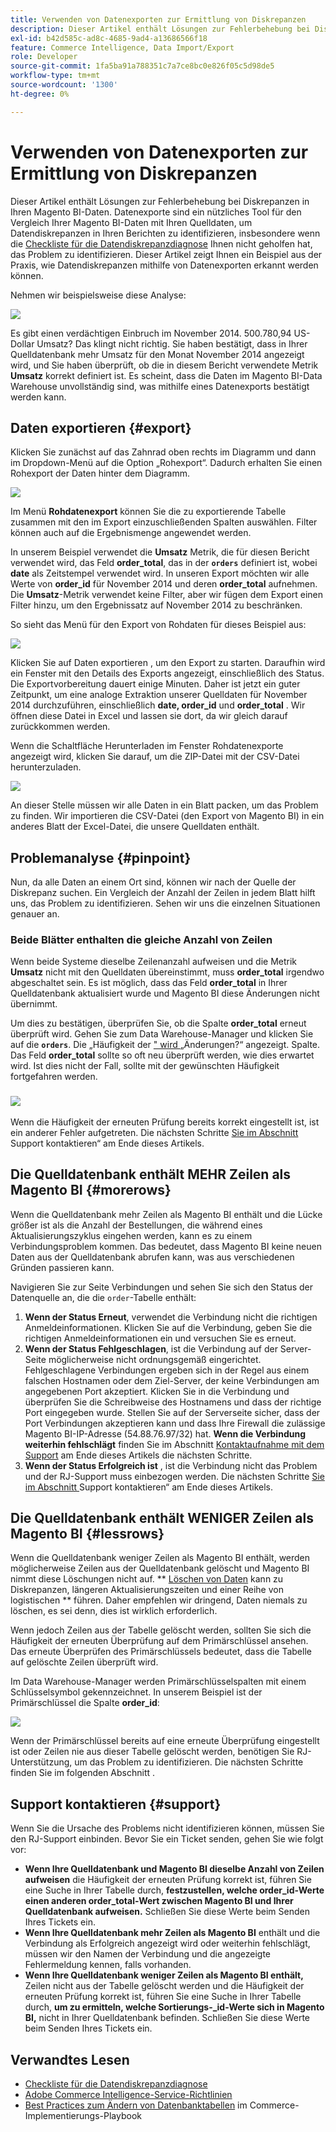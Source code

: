 ```yaml
---
title: Verwenden von Datenexporten zur Ermittlung von Diskrepanzen
description: Dieser Artikel enthält Lösungen zur Fehlerbehebung bei Diskrepanzen in Ihren Magento BI-Daten. Datenexporte sind ein nützliches Tool für den Vergleich Ihrer Magento BI-Daten mit Ihren Quelldaten, um Datendiskrepanzen in Ihren Berichten zu identifizieren, insbesondere wenn die [Checkliste für die Datendiskrepanzdiagnose](https://experienceleague.adobe.com/en/docs/commerce-knowledge-base/kb/troubleshooting/miscellaneous/diagnosing-a-data-discrepancy) Ihnen nicht geholfen hat, das Problem zu identifizieren. Dieser Artikel zeigt Ihnen ein Beispiel aus der Praxis, wie Datendiskrepanzen mithilfe von Datenexporten erkannt werden können.
exl-id: b42d585c-ad8c-4685-9ad4-a13686566f18
feature: Commerce Intelligence, Data Import/Export
role: Developer
source-git-commit: 1fa5ba91a788351c7a7ce8bc0e826f05c5d98de5
workflow-type: tm+mt
source-wordcount: '1300'
ht-degree: 0%

---
```


# Verwenden von Datenexporten zur Ermittlung von Diskrepanzen

Dieser Artikel enthält Lösungen zur Fehlerbehebung bei Diskrepanzen in Ihren Magento BI-Daten. Datenexporte sind ein nützliches Tool für den Vergleich Ihrer Magento BI-Daten mit Ihren Quelldaten, um Datendiskrepanzen in Ihren Berichten zu identifizieren, insbesondere wenn die [Checkliste für die Datendiskrepanzdiagnose](https://experienceleague.adobe.com/en/docs/commerce-knowledge-base/kb/troubleshooting/miscellaneous/diagnosing-a-data-discrepancy) Ihnen nicht geholfen hat, das Problem zu identifizieren. Dieser Artikel zeigt Ihnen ein Beispiel aus der Praxis, wie Datendiskrepanzen mithilfe von Datenexporten erkannt werden können.

Nehmen wir beispielsweise diese Analyse:

![](assets/Exports_Discrepancies_1.png)

Es gibt einen verdächtigen Einbruch im November 2014. 500.780,94 US-Dollar Umsatz? Das klingt nicht richtig. Sie haben bestätigt, dass in Ihrer Quelldatenbank mehr Umsatz für den Monat November 2014 angezeigt wird, und Sie haben überprüft, ob die in diesem Bericht verwendete Metrik **Umsatz** korrekt definiert ist. Es scheint, dass die Daten im Magento BI-Data Warehouse unvollständig sind, was mithilfe eines Datenexports bestätigt werden kann.

## Daten exportieren {#export}

Klicken Sie zunächst auf das Zahnrad oben rechts im Diagramm und dann im Dropdown-Menü auf die Option „Rohexport“. Dadurch erhalten Sie einen Rohexport der Daten hinter dem Diagramm.

![](assets/Export_Discrepancies_5.gif)

Im Menü **Rohdatenexport** können Sie die zu exportierende Tabelle zusammen mit den im Export einzuschließenden Spalten auswählen. Filter können auch auf die Ergebnismenge angewendet werden.

In unserem Beispiel verwendet die **Umsatz** Metrik, die für diesen Bericht verwendet wird, das Feld **order\_total**, das in der **`orders`** definiert ist, wobei **date** als Zeitstempel verwendet wird. In unseren Export möchten wir alle Werte von **order\_id** für November 2014 und deren **order\_total** aufnehmen. Die **Umsatz**-Metrik verwendet keine Filter, aber wir fügen dem Export einen Filter hinzu, um den Ergebnissatz auf November 2014 zu beschränken.

So sieht das Menü für den Export von Rohdaten für dieses Beispiel aus:

![](assets/Exports_Discrepancies_2.png)

Klicken Sie auf Daten exportieren , um den Export zu starten. Daraufhin wird ein Fenster mit den Details des Exports angezeigt, einschließlich des Status. Die Exportvorbereitung dauert einige Minuten. Daher ist jetzt ein guter Zeitpunkt, um eine analoge Extraktion unserer Quelldaten für November 2014 durchzuführen, einschließlich **date, order\_id** und **order\_total** . Wir öffnen diese Datei in Excel und lassen sie dort, da wir gleich darauf zurückkommen werden.

Wenn die Schaltfläche Herunterladen im Fenster Rohdatenexporte angezeigt wird, klicken Sie darauf, um die ZIP-Datei mit der CSV-Datei herunterzuladen.

![](assets/Export_Discrepancies_6.png)

An dieser Stelle müssen wir alle Daten in ein Blatt packen, um das Problem zu finden. Wir importieren die CSV-Datei (den Export von Magento BI) in ein anderes Blatt der Excel-Datei, die unsere Quelldaten enthält.

## Problemanalyse {#pinpoint}

Nun, da alle Daten an einem Ort sind, können wir nach der Quelle der Diskrepanz suchen. Ein Vergleich der Anzahl der Zeilen in jedem Blatt hilft uns, das Problem zu identifizieren. Sehen wir uns die einzelnen Situationen genauer an.

### Beide Blätter enthalten die gleiche Anzahl von Zeilen

Wenn beide Systeme dieselbe Zeilenanzahl aufweisen und die Metrik **Umsatz** nicht mit den Quelldaten übereinstimmt, muss **order\_total** irgendwo abgeschaltet sein. Es ist möglich, dass das Feld **order\_total** in Ihrer Quelldatenbank aktualisiert wurde und Magento BI diese Änderungen nicht übernimmt.

Um dies zu bestätigen, überprüfen Sie, ob die Spalte **order\_total** erneut überprüft wird. Gehen Sie zum Data Warehouse-Manager und klicken Sie auf die **`orders`**. Die „Häufigkeit der [&quot; wird ](https://experienceleague.adobe.com/docs/commerce-business-intelligence/mbi/analyze/warehouse-manager/cfg-data-rechecks.html) „Änderungen?“ angezeigt. Spalte. Das Feld **order\_total** sollte so oft neu überprüft werden, wie dies erwartet wird. Ist dies nicht der Fall, sollte mit der gewünschten Häufigkeit fortgefahren werden.

### ![](assets/Export_Discrepancies_4.gif)

Wenn die Häufigkeit der erneuten Prüfung bereits korrekt eingestellt ist, ist ein anderer Fehler aufgetreten. Die nächsten Schritte [ Sie im Abschnitt ](#support)Support kontaktieren“ am Ende dieses Artikels.

## Die Quelldatenbank enthält MEHR Zeilen als Magento BI {#morerows}

Wenn die Quelldatenbank mehr Zeilen als Magento BI enthält und die Lücke größer ist als die Anzahl der Bestellungen, die während eines Aktualisierungszyklus eingehen werden, kann es zu einem Verbindungsproblem kommen. Das bedeutet, dass Magento BI keine neuen Daten aus der Quelldatenbank abrufen kann, was aus verschiedenen Gründen passieren kann.

Navigieren Sie zur Seite Verbindungen und sehen Sie sich den Status der Datenquelle an, die die `order`-Tabelle enthält:

1. **Wenn der Status Erneut**, verwendet die Verbindung nicht die richtigen Anmeldeinformationen. Klicken Sie auf die Verbindung, geben Sie die richtigen Anmeldeinformationen ein und versuchen Sie es erneut.
1. **Wenn der Status Fehlgeschlagen**, ist die Verbindung auf der Server-Seite möglicherweise nicht ordnungsgemäß eingerichtet. Fehlgeschlagene Verbindungen ergeben sich in der Regel aus einem falschen Hostnamen oder dem Ziel-Server, der keine Verbindungen am angegebenen Port akzeptiert. Klicken Sie in die Verbindung und überprüfen Sie die Schreibweise des Hostnamens und dass der richtige Port eingegeben wurde. Stellen Sie auf der Serverseite sicher, dass der Port Verbindungen akzeptieren kann und dass Ihre Firewall die zulässige Magento BI-IP-Adresse (54.88.76.97/32) hat. **Wenn die Verbindung weiterhin fehlschlägt** finden Sie im Abschnitt [Kontaktaufnahme mit dem Support](#support) am Ende dieses Artikels die nächsten Schritte.
1. **Wenn der Status Erfolgreich ist** , ist die Verbindung nicht das Problem und der RJ-Support muss einbezogen werden. Die nächsten Schritte [ Sie im Abschnitt ](#support)Support kontaktieren“ am Ende dieses Artikels.

## Die Quelldatenbank enthält WENIGER Zeilen als Magento BI {#lessrows}

Wenn die Quelldatenbank weniger Zeilen als Magento BI enthält, werden möglicherweise Zeilen aus der Quelldatenbank gelöscht und Magento BI nimmt diese Löschungen nicht auf. ** [Löschen von Daten](https://experienceleague.adobe.com/docs/commerce-business-intelligence/mbi/best-practices/data/opt-db-analysis.html) kann zu Diskrepanzen, längeren Aktualisierungszeiten und einer Reihe von logistischen ** führen. Daher empfehlen wir dringend, Daten niemals zu löschen, es sei denn, dies ist wirklich erforderlich.

Wenn jedoch Zeilen aus der Tabelle gelöscht werden, sollten Sie sich die Häufigkeit der erneuten Überprüfung auf dem Primärschlüssel ansehen. Das erneute Überprüfen des Primärschlüssels bedeutet, dass die Tabelle auf gelöschte Zeilen überprüft wird.

Im Data Warehouse-Manager werden Primärschlüsselspalten mit einem Schlüsselsymbol gekennzeichnet. In unserem Beispiel ist der Primärschlüssel die Spalte **order\_id**:

![](assets/Export_Discrepancies_3.png)

Wenn der Primärschlüssel bereits auf eine erneute Überprüfung eingestellt ist oder Zeilen nie aus dieser Tabelle gelöscht werden, benötigen Sie RJ-Unterstützung, um das Problem zu identifizieren. Die nächsten Schritte finden Sie im folgenden Abschnitt .

## Support kontaktieren {#support}

Wenn Sie die Ursache des Problems nicht identifizieren können, müssen Sie den RJ-Support einbinden. Bevor Sie ein Ticket senden, gehen Sie wie folgt vor:

* **Wenn Ihre Quelldatenbank und Magento BI dieselbe Anzahl von Zeilen aufweisen** die Häufigkeit der erneuten Prüfung korrekt ist, führen Sie eine Suche in Ihrer Tabelle durch, **festzustellen, welche order\_id-Werte einen anderen order\_total-Wert zwischen Magento BI und Ihrer Quelldatenbank aufweisen.** Schließen Sie diese Werte beim Senden Ihres Tickets ein.
* **Wenn Ihre Quelldatenbank mehr Zeilen als Magento BI** enthält und die Verbindung als Erfolgreich angezeigt wird oder weiterhin fehlschlägt, müssen wir den Namen der Verbindung und die angezeigte Fehlermeldung kennen, falls vorhanden.
* **Wenn Ihre Quelldatenbank weniger Zeilen als Magento BI enthält,** Zeilen nicht aus der Tabelle gelöscht werden und die Häufigkeit der erneuten Prüfung korrekt ist, führen Sie eine Suche in Ihrer Tabelle durch, **um zu ermitteln, welche Sortierungs-\_id-Werte sich in Magento BI,** nicht in Ihrer Quelldatenbank befinden. Schließen Sie diese Werte beim Senden Ihres Tickets ein.

## Verwandtes Lesen

* [Checkliste für die Datendiskrepanzdiagnose](https://experienceleague.adobe.com/en/docs/commerce-knowledge-base/kb/troubleshooting/miscellaneous/diagnosing-a-data-discrepancy)
* [Adobe Commerce Intelligence-Service-Richtlinien](https://experienceleague.adobe.com/en/docs/commerce-knowledge-base/kb/troubleshooting/miscellaneous/mbi-service-policies)
* [Best Practices zum Ändern von Datenbanktabellen](https://experienceleague.adobe.com/en/docs/commerce-operations/implementation-playbook/best-practices/development/modifying-core-and-third-party-tables#why-adobe-recommends-avoiding-modifications) im Commerce-Implementierungs-Playbook


